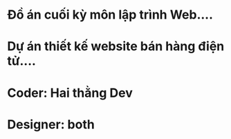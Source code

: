 # Đồ án cuối kỳ môn lập trình Web....
# Dự án thiết kế website bán hàng điện tử....
# Coder: Hai thằng Dev
# Designer: both
